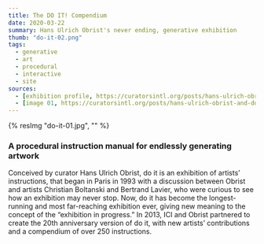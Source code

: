 ```yaml
---
title: The DO IT! Compendium
date: 2020-03-22
summary: Hans Ulrich Obrist's never ending, generative exhibition
thumb: "do-it-02.png"
tags:
  - generative
  - art
  - procedural
  - interactive
  - site
sources:
  - [exhibition profile, https://curatorsintl.org/posts/hans-ulrich-obrist-and-do-it-profiled-in-the-new-yorker]
  - [image 01, https://curatorsintl.org/posts/hans-ulrich-obrist-and-do-it-profiled-in-the-new-yorker]
---
```

{% resImg "do-it-01.jpg", "" %}

### A procedural instruction manual for endlessly generating artwork

Conceived by curator Hans Ulrich Obrist, do it is an exhibition of artists’ instructions, that began in Paris in 1993 with a discussion between Obrist and artists Christian Boltanski and Bertrand Lavier, who were curious to see how an exhibition may never stop. Now, do it has become the longest-running and most far-reaching exhibition ever, giving new meaning to the concept of the “exhibition in progress.” In 2013, ICI and Obrist partnered to create the 20th anniversary version of do it, with new artists’ contributions and a compendium of over 250 instructions.